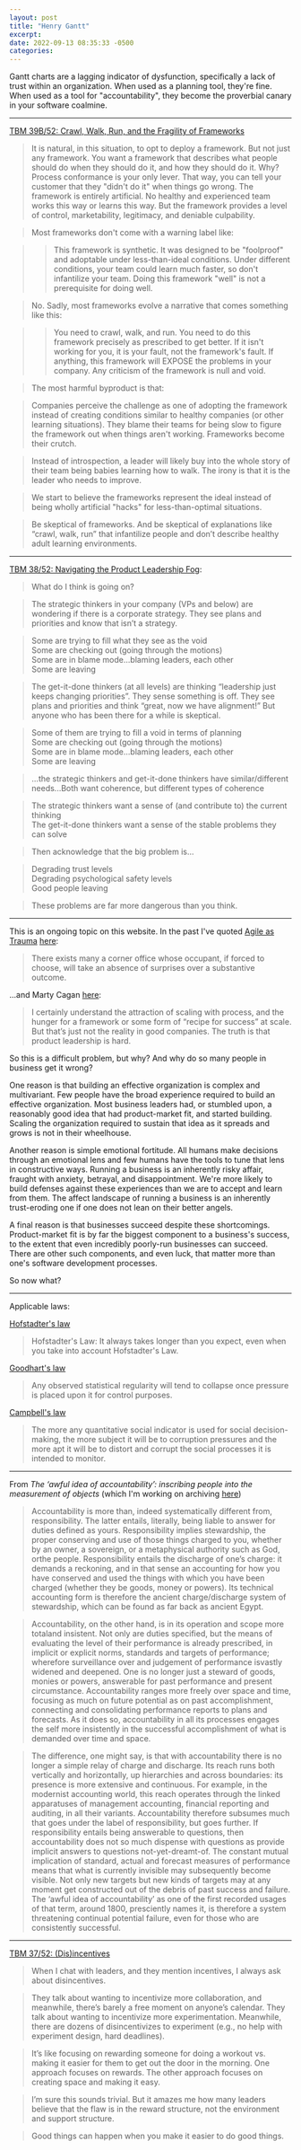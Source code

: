 ```yaml
---
layout: post
title: "Henry Gantt"
excerpt: 
date: 2022-09-13 08:35:33 -0500
categories: 
---
```


Gantt charts are a lagging indicator of dysfunction, specifically a lack of trust within an organization. When used as a planning tool, they're fine. When used as a tool for "accountability", they become the proverbial canary in your software coalmine.

---

[TBM 39B/52: Crawl, Walk, Run, and the Fragility of Frameworks](https://cutlefish.substack.com/p/tbm-39b52-crawl-walk-run-and-the)

> It is natural, in this situation, to opt to deploy a framework. But not just any framework. You want a framework that describes what people should do when they should do it, and how they should do it. Why? Process conformance is your only lever. That way, you can tell your customer that they "didn't do it" when things go wrong. The framework is entirely artificial. No healthy and experienced team works this way or learns this way. But the framework provides a level of control, marketability, legitimacy, and deniable culpability.

> Most frameworks don't come with a warning label like:

> > This framework is synthetic. It was designed to be "foolproof" and adoptable under less-than-ideal conditions. Under different conditions, your team could learn much faster, so don't infantilize your team. Doing this framework "well" is not a prerequisite for doing well. 

> No. Sadly, most frameworks evolve a narrative that comes something like this:

> > You need to crawl, walk, and run. You need to do this framework precisely as prescribed to get better. If it isn't working for you, it is your fault, not the framework's fault. If anything, this framework will EXPOSE the problems in your company. Any criticism of the framework is null and void. 

> The most harmful byproduct is that:

> Companies perceive the challenge as one of adopting the framework instead of creating conditions similar to healthy companies (or other learning situations). They blame their teams for being slow to figure the framework out when things aren't working. Frameworks become their crutch.

> Instead of introspection, a leader will likely buy into the whole story of their team being babies learning how to walk. The irony is that it is the leader who needs to improve.

> We start to believe the frameworks represent the ideal instead of being wholly artificial "hacks" for less-than-optimal situations.

> Be skeptical of frameworks. And be skeptical of explanations like “crawl, walk, run” that infantilize people and don’t describe healthy adult learning environments.

---

[TBM 38/52: Navigating the Product Leadership Fog](https://cutlefish.substack.com/p/tbm-3852-navigating-the-product-leadership):

> What do I think is going on?

> The strategic thinkers in your company (VPs and below) are wondering if there is a corporate strategy. They see plans and priorities and know that isn’t a strategy.

> Some are trying to fill what they see as the void  
> Some are checking out (going through the motions)  
> Some are in blame mode...blaming leaders, each other  
> Some are leaving

> The get-it-done thinkers (at all levels) are thinking “leadership just keeps changing priorities”. They sense something is off. They see plans and priorities and think “great, now we have alignment!” But anyone who has been there for a while is skeptical.

> Some of them are trying to fill a void in terms of planning  
> Some are checking out (going through the motions)  
> Some are in blame mode...blaming leaders, each other  
> Some are leaving

> ...the strategic thinkers and get-it-done thinkers have similar/different needs...Both want coherence, but different types of coherence

> The strategic thinkers want a sense of (and contribute to) the current thinking  
> The get-it-done thinkers want a sense of the stable problems they can solve

> Then acknowledge that the big problem is...

> Degrading trust levels  
> Degrading psychological safety levels  
> Good people leaving

> These problems are far more dangerous than you think.

---

This is an ongoing topic on this website. In the past I've quoted [Agile as Trauma](https://doriantaylor.com/agile-as-trauma) [here](/2020/02/15/agile-and-hiring/):

> There exists many a corner office whose occupant, if forced to choose, will take an absence of surprises over a substantive outcome.

...and Marty Cagan [here](/2021/10/28/process-people/):

> I certainly understand the attraction of scaling with process, and the hunger for a framework or some form of “recipe for success” at scale. But that’s just not the reality in good companies. The truth is that product leadership is hard.

So this is a difficult problem, but why? And why do so many people in business get it wrong?

One reason is that building an effective organization is complex and multivariant. Few people have the broad experience required to build an effective organization. Most business leaders had, or stumbled upon, a reasonably good idea that had product-market fit, and started building. Scaling the organization required to sustain that idea as it spreads and grows is not in their wheelhouse.

Another reason is simple emotional fortitude. All humans make decisions through an emotional lens and few humans have the tools to tune that lens in constructive ways. Running a business is an inherently risky affair, fraught with anxiety, betrayal, and disappointment. We're more likely to build defenses against these experiences than we are to accept and learn from them. The affect landscape of running a business is an inherently trust-eroding one if one does not lean on their better angels.

A final reason is that businesses succeed despite these shortcomings. Product-market fit is by far the biggest component to a business's success, to the extent that even incredibly poorly-run businesses can succeed. There are other such components, and even luck, that matter more than one's software development processes.

So now what?

---

Applicable laws:

[Hofstadter's law](https://en.wikipedia.org/wiki/Hofstadter%27s_law)

> Hofstadter's Law: It always takes longer than you expect, even when you take into account Hofstadter's Law.

[Goodhart's law](https://en.wikipedia.org/wiki/Goodhart%27s_law)

> Any observed statistical regularity will tend to collapse once pressure is placed upon it for control purposes.

[Campbell's law](https://en.wikipedia.org/wiki/Campbell%27s_law)

> The more any quantitative social indicator is used for social decision-making, the more subject it will be to corruption pressures and the more apt it will be to distort and corrupt the social processes it is intended to monitor.

---

From _The ‘awful idea of accountability’: inscribing people into the measurement of objects_ (which I'm working on archiving [here](/the-awful-idea-of-accountability))

> Accountability is more than, indeed systematically different from, responsibility. The latter entails, literally, being liable to answer for duties defined as yours. Responsibility implies stewardship, the proper conserving and use of those things charged to you, whether by an owner, a sovereign, or a metaphysical authority such as God, orthe people. Responsibility entails the discharge of one’s charge: it demands a reckoning, and in that sense an accounting for how you have conserved and used the things with which you have been charged (whether they be goods, money or powers). Its technical accounting form is therefore the ancient charge/discharge system of stewardship, which can be found as far back as ancient Egypt.

> Accountability, on the other hand, is in its operation and scope more totaland insistent. Not only are duties specified, but the means of evaluating the level of their performance is already prescribed, in implicit or explicit norms, standards and targets of performance; wherefore surveillance over and judgement of performance isvastly widened and deepened. One is no longer just a steward of goods, monies or powers, answerable for past performance and present circumstance. Accountability ranges more freely over space and time, focusing as much on future potential as on past accomplishment, connecting and consolidating performance reports to plans and forecasts. As it does so, accountability in all its processes engages the self more insistently in the successful accomplishment of what is demanded over time and space. 

> The difference, one might say, is that with accountability there is no longer a simple relay of charge and discharge. Its reach runs both vertically and horizontally, up hierarchies and across boundaries: its presence is more extensive and continuous. For example, in the modernist accounting world, this reach operates through the linked apparatuses of management accounting, financial reporting and auditing, in all their variants. Accountability therefore subsumes much that goes under the label of responsibility, but goes further. If responsibility entails being answerable to questions, then accountability does not so much dispense with questions as provide implicit answers to questions not-yet-dreamt-of. The constant mutual implication of standard, actual and forecast measures of performance means that what is currently invisible may subsequently become visible. Not only new targets but new kinds of targets may at any moment get constructed out of the debris of past success and failure. The ‘awful idea of accountability’ as one of the first recorded usages of that term, around 1800, presciently names it, is therefore a system threatening continual potential failure, even for those who are consistently successful.

---

[TBM 37/52: (Dis)incentives](https://cutlefish.substack.com/p/tbm-3752-disincentives)

> When I chat with leaders, and they mention incentives, I always ask about disincentives.

> They talk about wanting to incentivize more collaboration, and meanwhile, there’s barely a free moment on anyone’s calendar. They talk about wanting to incentivize more experimentation. Meanwhile, there are dozens of disincentivizes to experiment (e.g., no help with experiment design, hard deadlines).

> It’s like focusing on rewarding someone for doing a workout vs. making it easier for them to get out the door in the morning. One approach focuses on rewards. The other approach focuses on creating space and making it easy.

> I’m sure this sounds trivial. But it amazes me how many leaders believe that the flaw is in the reward structure, not the environment and support structure.

> Good things can happen when you make it easier to do good things.
